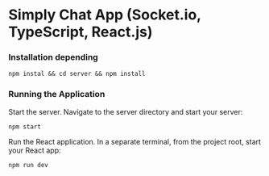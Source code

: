 # Simply Chat App (Socket.io, TypeScript, React.js)

### Installation depending

    npm instal && cd server && npm install

### Running the Application

Start the server. Navigate to the server directory and start your server:

    npm start

Run the React application. In a separate terminal, from the project root, start your React app:

    npm run dev

